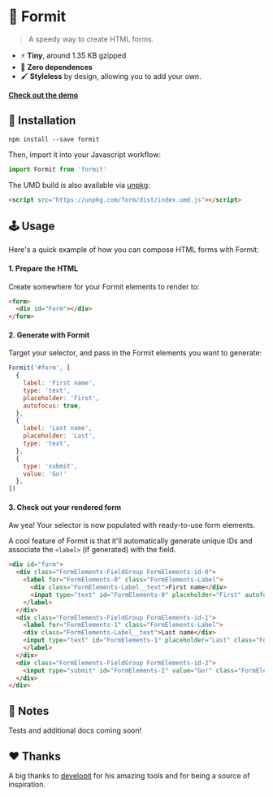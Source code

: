 # 🐇 Formit

> A speedy way to create HTML forms.

* ⚡️ **Tiny**, around 1.35 KB gzipped
* 🙌 **Zero dependences**
* 🖌 **Styleless** by design, allowing you to add your own.


**[Check out the demo](http://formit.surge.sh/)**

## 🔧 Installation

```
npm install --save formit
```

Then, import it into your Javascript workflow:

```js
import Formit from 'formit'
```

The UMD build is also available via [unpkg](https://unpkg.com):

```html
<script src="https://unpkg.com/form/dist/index.umd.js"></script>
```


## 🕹 Usage

Here's a quick example of how you can compose HTML forms with Formit:

#### 1. Prepare the HTML

Create somewhere for your Formit elements to render to:

```html
<form>
  <div id="Form"></div>
</form>
```

#### 2. Generate with Formit

Target your selector, and pass in the Formit elements you want to generate:

```js
Formit('#form', [
  {
    label: 'First name',
    type: 'text',
    placeholder: 'First',
    autofocus: true,
  },
  {
    label: 'Last name',
    placeholder: 'Last',
    type: 'text',
  },
  {
    type: 'submit',
    value: 'Go!'
  },
])
```

#### 3. Check out your rendered form

Aw yea! Your selector is now populated with ready-to-use form elements.

A cool feature of Formit is that it'll automatically generate unique IDs and associate the `<label>` (if generated) with the field.

```html
<div id="form">
  <div class="FormElements-FieldGroup FormElements-id-0">
    <label for="FormElements-0" class="FormElements-Label">
      <div class="FormElements-Label__text">First name</div>
      <input type="text" id="FormElements-0" placeholder="First" autofocus="true" class="FormElements-Field">
    </label>
  </div>
  <div class="FormElements-FieldGroup FormElements-id-1">
    <label for="FormElements-1" class="FormElements-Label">
    <div class="FormElements-Label__text">Last name</div>
    <input type="text" id="FormElements-1" placeholder="Last" class="FormElements-Field">
    </label>
  </div>
  <div class="FormElements-FieldGroup FormElements-id-2">
    <input type="submit" id="FormElements-2" value="Go!" class="FormElements-Field">
  </div>
</div>
```


## 📒 Notes

Tests and additional docs coming soon!


## ❤️  Thanks

A big thanks to [developit](https://github.com/developit) for his amazing tools and for being a source of inspiration.

